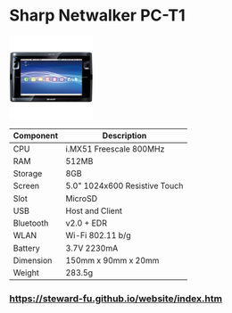 # Sharp Netwalker PC-T1
![Alt text](imgs/main.jpg)
  
|Component|Description                  |
|---------|-----------------------------|
|CPU      |i.MX51 Freescale 800MHz      |
|RAM      |512MB                        |
|Storage  |8GB                          |
|Screen   |5.0" 1024x600 Resistive Touch|
|Slot     |MicroSD                      |
|USB      |Host and Client              |
|Bluetooth|v2.0 + EDR                   |
|WLAN     |Wi-Fi 802.11 b/g             |
|Battery  |3.7V 2230mA                  |
|Dimension|150mm x 90mm x 20mm          |
|Weight   |283.5g                       |

### https://steward-fu.github.io/website/index.htm
